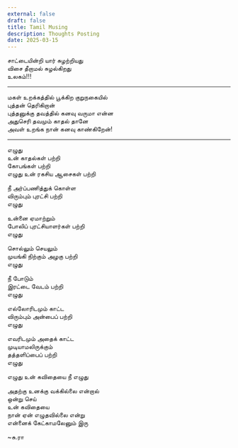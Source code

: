 ```yaml
---
external: false
draft: false
title: Tamil Musing
description: Thoughts Posting
date: 2025-03-15
---
```


சாட்டையின்றி யார் சுழற்றியது  
விசை தீறாமல் சுழல்கிறது  
உலகம்!!!

-------
மகள் உறக்கத்தில் பூக்கிற குறுநகையில்  
புத்தன் தெரிகிறான்  
புத்தனுக்கு தவத்தில் கனவு வருமா என்ன  
அதுசெரி தவமும் காதல் தானே  
அவள் உறங்க நான் கனவு காண்கிறேன்!  

-------

எழுது  
உன் காதல்கள் பற்றி  
கோபங்கள் பற்றி  
எழுது உன் ரகசிய ஆசைகள் பற்றி  

நீ அர்ப்பணித்துக் கொள்ள  
விரும்பும் புரட்சி பற்றி  
எழுது  

உன்னை ஏமாற்றும்  
போலிப் புரட்சியாளர்கள் பற்றி  
எழுது  

சொல்லும் செயலும்  
முயங்கி நிற்கும் அழகு பற்றி  
எழுது  

நீ போடும்  
இரட்டை வேடம் பற்றி  
எழுது  

எல்லோரிடமும் காட்ட  
விரும்பும் அன்பைப் பற்றி  
எழுது  

எவரிடமும் அதைக் காட்ட  
முடியாமலிருக்கும்  
தத்தளிப்பைப் பற்றி  
எழுது  

எழுது உன் கவிதையை நீ எழுது  

அதற்கு உனக்கு வக்கில்லை என்றால்  
ஒன்று செய்  
உன் கவிதையை  
நான் ஏன் எழுதவில்லை என்று  
என்னைக் கேட்காமலேனும் இரு  

~சு.ரா